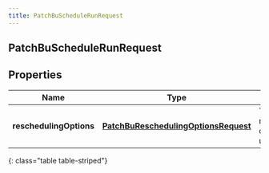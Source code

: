 ```yaml
---
title: PatchBuScheduleRunRequest
---
```


## PatchBuScheduleRunRequest

## Properties

| Name                    | Type                                                                                               | Description                        | Notes      |
| ----------------------- | -------------------------------------------------------------------------------------------------- | ---------------------------------- | ---------- |
| **reschedulingOptions** | <!----><!---->[**PatchBuReschedulingOptionsRequest**](PatchBuReschedulingOptionsRequest.md)<!----> | The rescheduling options to update | [optional] |

{: class="table table-striped"}
